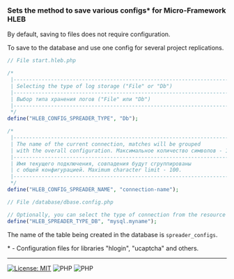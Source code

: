 ### Sets the method to save various configs* for Micro-Framework HLEB

By default, saving to files does not require configuration.

To save to the database and use one config for several project replications.
```php
// File start.hleb.php

/*
 |-----------------------------------------------------------------------------
 | Selecting the type of log storage ("File" or "Db")
 |-----------------------------------------------------------------------------
 | Выбор типа хранения логов ("File" или "Db")
 |-----------------------------------------------------------------------------
 */
define("HLEB_CONFIG_SPREADER_TYPE", "Db");

/*
 |-----------------------------------------------------------------------------
 | The name of the current connection, matches will be grouped
 | with the overall configuration. Максимальное количество символов - 100.
 |-----------------------------------------------------------------------------
 | Имя текущего подключения, совпадения будут сгруппированы
 | с общей конфигурацией. Maximum character limit - 100.
 |-----------------------------------------------------------------------------
 */
define("HLEB_CONFIG_SPREADER_NAME", "connection-name");
```
```php
// File /database/dbase.config.php

// Optionally, you can select the type of connection from the resource /database/dbase.config.php
define("HLEB_SPREADER_TYPE_DB", "mysql.myname");

```
The name of the table being created in the database is `spreader_configs`.


\* - Сonfiguration files for libraries "hlogin", "ucaptcha" and others.

------------------------------

[![License: MIT](https://img.shields.io/badge/License-MIT%20(Free)-brightgreen.svg)](https://github.com/phphleb/draft/blob/main/LICENSE) ![PHP](https://img.shields.io/badge/PHP-^7.4.0-blue) ![PHP](https://img.shields.io/badge/PHP-8-blue) 

